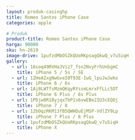 ```yaml
---
layout: produk-casinghp
title: Romeo Santos iPhone Case
categories: apple

# Produk
product-title: Romeo Santos iPhone Case
harga: 90000
sku: hn-2619
image-drive: 1pufzdMbOSZkQUoRKpsagQkwQ_v7u5iqH
gallery:
  - url: 16soq49RVHaJViz7_fsn2NvyFrhUnbgmC
    title: iPhone 5 / 5s / SE
  - url: 1ZHeAZxgNwGveI0T93E-IwG_lpuJwJwko
    title: iPhone 6 / 6s
  - url: 1Aj8LWTfsMzmQKqyRYssmLmrxFfLLc5DT
    title: iPhone 6 Plus / 6s Plus
  - url: 1PDjw8R1ByjqxTbP1s6vwEBe2IU3cEQOj
    title: iPhone 7 / 8
  - url: 12bOqzRKM13fB5QWHDuEjMSP-VdlZY9Lp
    title: iPhone 7 Plus / 8 Plus
  - url: 1pufzdMbOSZkQUoRKpsagQkwQ_v7u5iqH
    title: iPhone X
---
```

